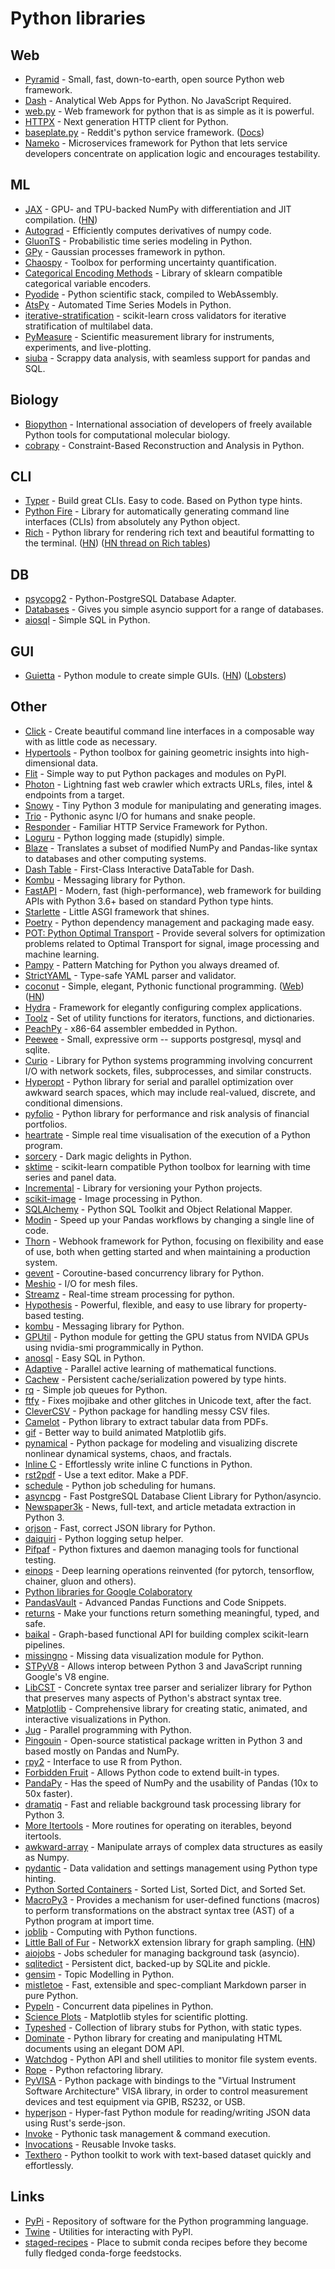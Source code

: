 # Python libraries

## Web

* [Pyramid](https://github.com/Pylons/pyramid) - Small, fast, down-to-earth, open source Python web framework.
* [Dash](https://github.com/plotly/dash) - Analytical Web Apps for Python. No JavaScript Required.
* [web.py](https://github.com/webpy/webpy) - Web framework for python that is as simple as it is powerful.
* [HTTPX](https://github.com/encode/httpx) - Next generation HTTP client for Python.
* [baseplate.py](https://github.com/reddit/baseplate.py) - Reddit's python service framework. \([Docs](https://baseplate.readthedocs.io/en/stable/)\)
* [Nameko](https://github.com/nameko/nameko) - Microservices framework for Python that lets service developers concentrate on application logic and encourages testability.

## ML

* [JAX](https://github.com/google/jax) - GPU- and TPU-backed NumPy with differentiation and JIT compilation. \([HN](https://news.ycombinator.com/item?id=22812312)\)
* [Autograd](https://github.com/HIPS/autograd) - Efficiently computes derivatives of numpy code.
* [GluonTS](https://github.com/awslabs/gluon-ts) - Probabilistic time series modeling in Python.
* [GPy](https://github.com/SheffieldML/GPy) - Gaussian processes framework in python.
* [Chaospy](https://github.com/jonathf/chaospy) - Toolbox for performing uncertainty quantification.
* [Categorical Encoding Methods](https://github.com/scikit-learn-contrib/categorical-encoding) - Library of sklearn compatible categorical variable encoders.
* [Pyodide](https://github.com/iodide-project/pyodide) - Python scientific stack, compiled to WebAssembly.
* [AtsPy](https://github.com/firmai/atspy) - Automated Time Series Models in Python.
* [iterative-stratification](https://github.com/trent-b/iterative-stratification) - scikit-learn cross validators for iterative stratification of multilabel data.
* [PyMeasure](https://github.com/ralph-group/pymeasure) - Scientific measurement library for instruments, experiments, and live-plotting.
* [siuba](https://github.com/machow/siuba) - Scrappy data analysis, with seamless support for pandas and SQL.

## Biology

* [Biopython](https://github.com/biopython/biopython) - International association of developers of freely available Python tools for computational molecular biology.
* [cobrapy](https://github.com/opencobra/cobrapy) - Constraint-Based Reconstruction and Analysis in Python.

## CLI

* [Typer](https://github.com/tiangolo/typer) - Build great CLIs. Easy to code. Based on Python type hints.
* [Python Fire](https://github.com/google/python-fire) - Library for automatically generating command line interfaces \(CLIs\) from absolutely any Python object.
* [Rich](https://github.com/willmcgugan/rich) - Python library for rendering rich text and beautiful formatting to the terminal. \([HN](https://news.ycombinator.com/item?id=23070821)\) \([HN thread on Rich tables](https://news.ycombinator.com/item?id=23738072)\)

## DB

* [psycopg2](https://github.com/psycopg/psycopg2) - Python-PostgreSQL Database Adapter.
* [Databases](https://github.com/encode/databases) - Gives you simple asyncio support for a range of databases.
* [aiosql](https://github.com/nackjicholson/aiosql) - Simple SQL in Python.

## GUI

* [Guietta](https://github.com/alfiopuglisi/guietta) - Python module to create simple GUIs. \([HN](https://news.ycombinator.com/item?id=23721548)\) \([Lobsters](https://lobste.rs/s/d7pkoi/guietta_python_module_create_simple_guis)\)

## Other

* [Click](http://click.pocoo.org/5/) - Create beautiful command line interfaces in a composable way with as little code as necessary.
* [Hypertools](https://github.com/ContextLab/hypertools) - Python toolbox for gaining geometric insights into high-dimensional data.
* [Flit](http://flit.readthedocs.io/en/latest/) - Simple way to put Python packages and modules on PyPI.
* [Photon](https://github.com/s0md3v/Photon) - Lightning fast web crawler which extracts URLs, files, intel & endpoints from a target.
* [Snowy](https://github.com/prideout/snowy) - Tiny Python 3 module for manipulating and generating images.
* [Trio](https://github.com/python-trio/trio) - Pythonic async I/O for humans and snake people.
* [Responder](https://github.com/kennethreitz/responder) - Familiar HTTP Service Framework for Python.
* [Loguru](https://github.com/Delgan/loguru) - Python logging made \(stupidly\) simple.
* [Blaze](https://github.com/blaze/blaze) - Translates a subset of modified NumPy and Pandas-like syntax to databases and other computing systems.
* [Dash Table](https://github.com/plotly/dash-table) - First-Class Interactive DataTable for Dash.
* [Kombu](https://github.com/celery/kombu) - Messaging library for Python.
* [FastAPI](https://github.com/tiangolo/fastapi) - Modern, fast \(high-performance\), web framework for building APIs with Python 3.6+ based on standard Python type hints.
* [Starlette](https://github.com/encode/starlette) - Little ASGI framework that shines.
* [Poetry](https://github.com/sdispater/poetry) - Python dependency management and packaging made easy.
* [POT: Python Optimal Transport](https://github.com/rflamary/POT) - Provide several solvers for optimization problems related to Optimal Transport for signal, image processing and machine learning.
* [Pampy](https://github.com/santinic/pampy) - Pattern Matching for Python you always dreamed of.
* [StrictYAML](https://github.com/crdoconnor/strictyaml) - Type-safe YAML parser and validator.
* [coconut](https://github.com/evhub/coconut) - Simple, elegant, Pythonic functional programming. \([Web](http://coconut-lang.org/)\) \([HN](https://news.ycombinator.com/item?id=23759721)\)
* [Hydra](https://github.com/facebookresearch/hydra) - Framework for elegantly configuring complex applications.
* [Toolz](https://github.com/pytoolz/toolz) - Set of utility functions for iterators, functions, and dictionaries.
* [PeachPy](https://github.com/Maratyszcza/PeachPy) - x86-64 assembler embedded in Python.
* [Peewee](https://github.com/coleifer/peewee) - Small, expressive orm -- supports postgresql, mysql and sqlite.
* [Curio](https://github.com/dabeaz/curio) - Library for Python systems programming involving concurrent I/O with network sockets, files, subprocesses, and similar constructs.
* [Hyperopt](https://github.com/hyperopt/hyperopt) - Python library for serial and parallel optimization over awkward search spaces, which may include real-valued, discrete, and conditional dimensions.
* [pyfolio](https://github.com/quantopian/pyfolio) - Python library for performance and risk analysis of financial portfolios.
* [heartrate](https://github.com/alexmojaki/heartrate) - Simple real time visualisation of the execution of a Python program.
* [sorcery](https://github.com/alexmojaki/sorcery) - Dark magic delights in Python.
* [sktime](https://github.com/alan-turing-institute/sktime) - scikit-learn compatible Python toolbox for learning with time series and panel data.
* [Incremental](https://github.com/twisted/incremental) - Library for versioning your Python projects.
* [scikit-image](https://github.com/scikit-image/scikit-image) - Image processing in Python.
* [SQLAlchemy](https://github.com/sqlalchemy/sqlalchemy) - Python SQL Toolkit and Object Relational Mapper.
* [Modin](https://github.com/modin-project/modin) - Speed up your Pandas workflows by changing a single line of code.
* [Thorn](https://github.com/robinhood/thorn) - Webhook framework for Python, focusing on flexibility and ease of use, both when getting started and when maintaining a production system.
* [gevent](https://github.com/gevent/gevent) - Coroutine-based concurrency library for Python.
* [Meshio](https://github.com/nschloe/meshio) - I/O for mesh files.
* [Streamz](https://github.com/python-streamz/streamz) - Real-time stream processing for python.
* [Hypothesis](https://github.com/HypothesisWorks/hypothesis) - Powerful, flexible, and easy to use library for property-based testing.
* [kombu](https://github.com/celery/kombu) - Messaging library for Python.
* [GPUtil](https://github.com/anderskm/gputil) - Python module for getting the GPU status from NVIDA GPUs using nvidia-smi programmically in Python.
* [anosql](https://github.com/honza/anosql) - Easy SQL in Python.
* [Adaptive](https://github.com/python-adaptive/adaptive) - Parallel active learning of mathematical functions.
* [Cachew](https://github.com/karlicoss/cachew) - Persistent cache/serialization powered by type hints.
* [rq](https://github.com/rq/rq) - Simple job queues for Python.
* [ftfy](https://github.com/LuminosoInsight/python-ftfy) - Fixes mojibake and other glitches in Unicode text, after the fact.
* [CleverCSV](https://github.com/alan-turing-institute/CleverCSV) - Python package for handling messy CSV files.
* [Camelot](https://github.com/camelot-dev/camelot) - Python library to extract tabular data from PDFs.
* [gif](https://github.com/maxhumber/gif) - Better way to build animated Matplotlib gifs.
* [pynamical](https://github.com/gboeing/pynamical) - Python package for modeling and visualizing discrete nonlinear dynamical systems, chaos, and fractals.
* [Inline C](https://github.com/georgek42/inlinec) - Effortlessly write inline C functions in Python.
* [rst2pdf](https://github.com/rst2pdf/rst2pdf) - Use a text editor. Make a PDF.
* [schedule](https://github.com/dbader/schedule) - Python job scheduling for humans.
* [asyncpg](https://github.com/MagicStack/asyncpg) - Fast PostgreSQL Database Client Library for Python/asyncio.
* [Newspaper3k](https://github.com/codelucas/newspaper) - News, full-text, and article metadata extraction in Python 3.
* [orjson](https://github.com/ijl/orjson) - Fast, correct JSON library for Python.
* [daiquiri](https://github.com/jd/daiquiri) - Python logging setup helper.
* [Pifpaf](https://github.com/jd/pifpaf) - Python fixtures and daemon managing tools for functional testing.
* [einops](https://github.com/arogozhnikov/einops) - Deep learning operations reinvented \(for pytorch, tensorflow, chainer, gluon and others\).
* [Python libraries for Google Colaboratory](https://github.com/googlecolab/colabtools)
* [PandasVault](https://github.com/firmai/pandasvault) - Advanced Pandas Functions and Code Snippets.
* [returns](https://github.com/dry-python/returns) - Make your functions return something meaningful, typed, and safe.
* [baikal](https://github.com/alegonz/baikal) - Graph-based functional API for building complex scikit-learn pipelines.
* [missingno](https://github.com/ResidentMario/missingno) - Missing data visualization module for Python.
* [STPyV8](https://github.com/area1/stpyv8) - Allows interop between Python 3 and JavaScript running Google's V8 engine.
* [LibCST](https://github.com/Instagram/LibCST) - Concrete syntax tree parser and serializer library for Python that preserves many aspects of Python's abstract syntax tree.
* [Matplotlib](https://github.com/matplotlib/matplotlib) - Comprehensive library for creating static, animated, and interactive visualizations in Python.
* [Jug](https://github.com/luispedro/jug) - Parallel programming with Python.
* [Pingouin](https://github.com/raphaelvallat/pingouin) - Open-source statistical package written in Python 3 and based mostly on Pandas and NumPy.
* [rpy2](https://github.com/rpy2/rpy2) - Interface to use R from Python.
* [Forbidden Fruit](https://github.com/clarete/forbiddenfruit) - Allows Python code to extend built-in types.
* [PandaPy](https://github.com/firmai/pandapy) - Has the speed of NumPy and the usability of Pandas \(10x to 50x faster\).
* [dramatiq](https://github.com/Bogdanp/dramatiq) - Fast and reliable background task processing library for Python 3.
* [More Itertools](https://github.com/more-itertools/more-itertools) - More routines for operating on iterables, beyond itertools.
* [awkward-array](https://github.com/scikit-hep/awkward-array) - Manipulate arrays of complex data structures as easily as Numpy.
* [pydantic](https://github.com/samuelcolvin/pydantic) - Data validation and settings management using Python type hinting.
* [Python Sorted Containers](https://github.com/grantjenks/python-sortedcontainers) - Sorted List, Sorted Dict, and Sorted Set.
* [MacroPy3](https://macropy3.readthedocs.io/en/latest/) - Provides a mechanism for user-defined functions \(macros\) to perform transformations on the abstract syntax tree \(AST\) of a Python program at import time.
* [joblib](https://github.com/joblib/joblib) - Computing with Python functions.
* [Little Ball of Fur](https://github.com/benedekrozemberczki/LittleBallOfFur) - NetworkX extension library for graph sampling. \([HN](https://news.ycombinator.com/item?id=23221255)\)
* [aiojobs](https://github.com/aio-libs/aiojobs) - Jobs scheduler for managing background task \(asyncio\).
* [sqlitedict](https://github.com/RaRe-Technologies/sqlitedict) - Persistent dict, backed-up by SQLite and pickle.
* [gensim](https://github.com/RaRe-Technologies/gensim) - Topic Modelling in Python.
* [mistletoe](https://github.com/miyuchina/mistletoe) - Fast, extensible and spec-compliant Markdown parser in pure Python.
* [Pypeln](https://github.com/cgarciae/pypeln) - Concurrent data pipelines in Python.
* [Science Plots](https://github.com/garrettj403/SciencePlots) - Matplotlib styles for scientific plotting.
* [Typeshed](https://github.com/python/typeshed) - Collection of library stubs for Python, with static types.
* [Dominate](https://github.com/Knio/dominate) - Python library for creating and manipulating HTML documents using an elegant DOM API.
* [Watchdog](https://github.com/gorakhargosh/watchdog) - Python API and shell utilities to monitor file system events.
* [Rope](https://github.com/python-rope/rope) - Python refactoring library.
* [PyVISA](https://github.com/pyvisa/pyvisa) - Python package with bindings to the "Virtual Instrument Software Architecture" VISA library, in order to control measurement devices and test equipment via GPIB, RS232, or USB.
* [hyperjson](https://github.com/mre/hyperjson) - Hyper-fast Python module for reading/writing JSON data using Rust's serde-json.
* [Invoke](https://github.com/pyinvoke/invoke) - Pythonic task management & command execution.
* [Invocations](https://github.com/pyinvoke/invocations) - Reusable Invoke tasks.
* [Texthero](https://github.com/jbesomi/texthero) - Python toolkit to work with text-based dataset quickly and effortlessly.

## Links

* [PyPi](https://pypi.org/) - Repository of software for the Python programming language.
* [Twine](https://github.com/pypa/twine) - Utilities for interacting with PyPI.
* [staged-recipes](https://github.com/conda-forge/staged-recipes) - Place to submit conda recipes before they become fully fledged conda-forge feedstocks.

